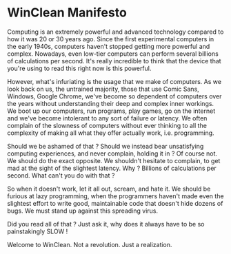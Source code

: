 # WinClean Manifesto

Computing is an extremely powerful and advanced technology compared to how it was 20 or 30 years ago. Since the first experimental computers in the early 1940s, computers haven't stopped getting more powerful and complex. Nowadays, even low-tier computers can perform several billions of calculations per second. It's really incredible to think that the device that you're using to read this right now is this powerful.

However, what's infuriating is the usage that we make of computers. As we look back on us, the untrained majority, those that use Comic Sans, Windows, Google Chrome, we've become so dependent of computers over the years without understanding their deep and complex inner workings. We boot up our computers, run programs, play games, go on the internet and we've become intolerant to any sort of failure or latency. We often complain of the slowness of computers without ever thinking to all the complexity of making all what they offer actually work, i.e. programming. 

Should we be ashamed of that ? Should we instead bear unsatisfying computing experiences, and never complain, holding it in ?
Of course not. We should do the exact opposite. We shouldn't hesitate to complain, to get mad at the sight of the slightest latency. Why ? Billions of calculations per second. What can't you do with that ?

So when it doesn't work, let it all out, scream, and hate it. We should be furious at lazy programming, when the programmers haven't made even the slightest effort to write good, maintainable code that doesn't hide dozens of bugs. We must stand up against this spreading virus. 

Did you read all of that ? Just ask it, why does it always have to be so painstakingly SLOW !

Welcome to WinClean. Not a revolution. Just a realization.





